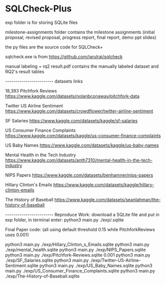 # SQLCheck-Plus

exp folder is for storing SQLite files

milestone-assignments folder contains the milestone assignments (initial proposal, revised proposal, progress report, final report, demo ppt slides)

the py files are the source code for SQLCheck+

sqlcheck.exe is from https://github.com/jarulraj/sqlcheck

manual labeling + rq2 result.pdf contains the manually labeled dataset and RQ2's result tables


------------------------ datasets links

18,393 Pitchfork Reviews
https://www.kaggle.com/datasets/nolanbconaway/pitchfork-data

Twitter US Airline Sentiment
https://www.kaggle.com/datasets/crowdflower/twitter-airline-sentiment

SF Salaries
https://www.kaggle.com/datasets/kaggle/sf-salaries

US Consumer Finance Complaints
https://www.kaggle.com/datasets/kaggle/us-consumer-finance-complaints

US Baby Names
https://www.kaggle.com/datasets/kaggle/us-baby-names

Mental Health in the Tech Industry
https://www.kaggle.com/datasets/anth7310/mental-health-in-the-tech-industry

NIPS Papers
https://www.kaggle.com/datasets/benhamner/nips-papers

Hillary Clinton's Emails
https://www.kaggle.com/datasets/kaggle/hillary-clinton-emails

The History of Baseball
https://www.kaggle.com/datasets/seanlahman/the-history-of-baseball

------------------------ Reproduce Work:
download a SQLite file and put in exp folder,
in terminal enter: python3 main.py ./exp/<filename>.sqlite <optional threshold>

Final Paper code: (all using default threshold 0.15 while PitchforkReviews uses 0.001)

python3 main.py ./exp/Hillary_Clinton_s_Emails.sqlite
python3 main.py ./exp/mental_health.sqlite
python3 main.py ./exp/NIPS_Papers.sqlite
python3 main.py ./exp/Pitchfork-Reviews.sqlite 0.001
python3 main.py ./exp/SF_Salaries.sqlite
python3 main.py ./exp/Twitter-US-Airline-Sentiment.sqlite
python3 main.py ./exp/US_Baby_Names.sqlite
python3 main.py ./exp/US_Consumer_Finance_Complaints.sqlite
python3 main.py ./exp/The-History-of-Baseball.sqlite


